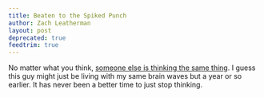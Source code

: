 ```yaml
---
title: Beaten to the Spiked Punch
author: Zach Leatherman
layout: post
deprecated: true
feedtrim: true
---
```


No matter what you think, [someone else is thinking the same thing][1]. I guess this guy might just be living with my same brain waves but a year or so earlier. It has never been a better time to just stop thinking.

 [1]: http://hyku.com/blog/archives/000786.html
